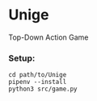 # Unige
Top-Down Action Game
### Setup:
```
cd path/to/Unige
pipenv --install
python3 src/game.py
```
